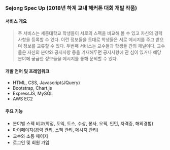### Sejong Spec Up (2018년 하계 교내 해커톤 대회 개발 작품)



#### 서비스 개요

> 주 서비스는 세종대학교 학생들이 서로의 스펙을 비교해 볼 수 있고 자신의 경력 사항을 등록할 수 있다. 이런 정보들을 토대로 학생들은 서로 메시지를 주고 받으며 정보를 교류할 수 있다. 두번째 서비스는 교수들과 학생들 간의 채널이다. 교수들은 자신의 분야와 공지사항 등을 기재해두면 공지사항에 관 심이 있거나 해당 분야에 궁금한 정보들을 메시지를 통해 문의할 수 있다.



#### 개발 언어 및 프레임워크

- HTML, CSS, Javascript(JQuery)
- Bootstrap, Chart.js
- ExpressJS, MySQL
- AWS EC2



#### 주요 기능

- 분야별 스펙 비교(학점, 토익, 토스, 수상, 봉사, 오픽, 인턴, 자격증, 해외경험)
- 마이페이지(경력 관리, 스펙 관리, 메시지 관리)
- 교수와 소통 페이지
- 로그인 및 회원 가입
